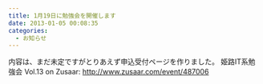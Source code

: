 ```yaml
---
title: 1月19日に勉強会を開催します
date: 2013-01-05 00:08:35
categories:
  - お知らせ
---
```


内容は、まだ未定ですがとりあえず申込受付ページを作りました。
姫路IT系勉強会 Vol.13 on Zusaar: <http://www.zusaar.com/event/487006>
